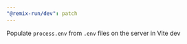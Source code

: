 ```yaml
---
"@remix-run/dev": patch
---
```


Populate `process.env` from `.env` files on the server in Vite dev
